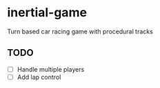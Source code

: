 # inertial-game
Turn based car racing game with procedural tracks

## TODO
- [ ] Handle multiple players
- [ ] Add lap control
